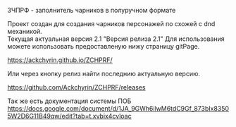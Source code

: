 ЗЧПРФ - заполнитель чарников в полуручном формате

Проект создан для создания чарников персонажей по схожей с dnd механикой.  
Текущая актуальная версия 2.1 
"Версия релиза 2.1"
Для использования можете использовать предоставленую нижу страницу gitPage.  
  
https://ackchyrin.github.io/ZCHPRF/  
  
Или через кнопку релиз найти последнию актуальную версию.  
  
https://github.com/Ackchyrin/ZCHPRF/releases  

Так же есть документация системы ПОБ
https://docs.google.com/document/d/1JA_9GWh6ilwM6tdC9Gf_873bIx83505W2D6G11B49qw/edit?tab=t.xvbix4cvloac
